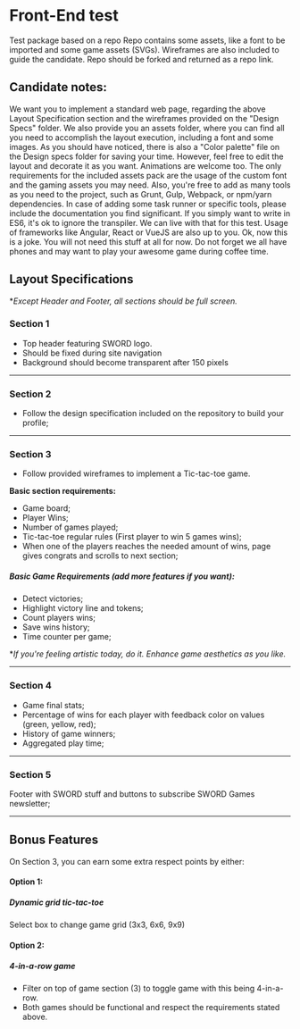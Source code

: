 # Front-End test

Test package based on a repo
Repo contains some assets, like a font to be imported and some game assets (SVGs). Wireframes are also included to guide the candidate.
Repo should be forked and returned as a repo link.

## Candidate notes:
We want you to implement a standard web page, regarding the above Layout Specification section and the wireframes provided on the "Design Specs" folder. We also provide you an assets folder, where you can find all you need to accomplish the layout execution, including a font and some images. As you should have noticed, there is also a "Color palette" file on the Design specs folder for saving your time. However, feel free to edit the layout and decorate it as you want. Animations are welcome too. The only requirements for the included assets pack are the usage of the custom font and the gaming assets you may need.
Also, you're free to add as many tools as you need to the project, such as Grunt, Gulp, Webpack, or npm/yarn dependencies.
In case of adding some task runner or specific tools, please include the documentation you find significant.  If you simply want to write in ES6, it's ok to ignore the transpiler. We can live with that for this test.
Usage of frameworks like Angular, React or VueJS are also up to you. Ok, now this is a joke. You will not need this stuff at all for now.
Do not forget we all have phones and may want to play your awesome game during coffee time. 


## Layout Specifications

\**Except Header and Footer, all sections should be full screen.*

### Section 1
- Top header featuring SWORD logo.
- Should be fixed during site navigation
- Background should become transparent after 150 pixels
___
### Section 2
- Follow the design specification included on the repository to build your profile;
___
### Section 3
- Follow provided wireframes to implement a Tic-tac-toe game.
 
 **Basic section requirements:**
- Game board;
- Player Wins;
- Number of games played;
- Tic-tac-toe regular rules (First player to win 5 games wins);
- When one of the players reaches the needed amount of wins, page gives congrats and scrolls to next section;

##### Basic Game Requirements (add more features if you want):
- Detect victories;
- Highlight victory line and tokens;
- Count players wins;
- Save wins history;
- Time counter per game;

\**If you're feeling artistic today, do it. Enhance game aesthetics as you like.*
___
### Section 4

- Game final stats;
- Percentage of wins for each player with feedback color on values (green, yellow, red);
- History of game winners;
- Aggregated play time;
___
### Section 5
Footer with SWORD stuff and buttons to subscribe SWORD Games newsletter;

___
## Bonus Features
On Section 3, you can earn some extra respect points by either:

#### **Option 1:**
##### Dynamic grid tic-tac-toe
Select box to change game grid (3x3, 6x6, 9x9)

#### **Option 2:**
##### 4-in-a-row game
- Filter on top of game section (3) to toggle game with this being 4-in-a-row.
- Both games should be functional and respect the requirements stated above.
